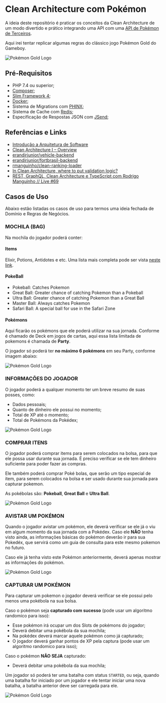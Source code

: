 # Clean Architecture com Pokémon

A ideia deste repositório é praticar os conceitos da Clean Architecture de um modo divertido e prático integrando uma API com uma [API de Pokémon de Terceiros](https://pokeapi.co/).

Aqui irei tentar replicar algumas regras do clássico jogo Pokémon Gold do Gameboy.

![Pokémon Gold Logo](./docs/pokemon-gold.png)

## Pré-Requisitos

- PHP 7.4 ou superior;
- [Composer](https://getcomposer.org);
- [Slim Framework 4](https://www.slimframework.com);
- [Docker](https://www.docker.com); 
- Sistema de Migrations com [PHINX](https://phinx.org);
- Sistema de Cache com [Redis](https://redis.io);
- Especificação de Respostas JSON com [JSend](https://github.com/omniti-labs/jsend);

## Referências e Links

- [Introdução a Arquitetura de Software](https://blog.taller.net.br/introducao-a-arquitetura-de-software)
- [Clean Architecture I – Overview](https://blog.taller.net.br/clean-architecture-overview)
- [erandirjunior/vehicle-backend](https://github.com/erandirjunior/vehicle-backend)
- [erandirjunior/fortbrasil-backend](https://github.com/erandirjunior/fortbrasil-backend)
- [rmanguinho/clean-ranking-loader](https://github.com/rmanguinho/clean-ranking-loader)
- [In Clean Architecture, where to put validation logic?](https://ikenox.info/blog/where-to-put-validation-in-clean-architecture/#:~:text=Just%20as%20Clean%20Architecture%20splits,differrent%20depending%20on%20its%20context.)
- [REST, GraphQL, Clean Architecture e TypeScript com Rodrigo Manguinho // Live #69](https://www.youtube.com/watch?v=P0gpCCA8ZPs)

## Casos de Uso

Abaixo estão listadas os casos de uso para termos uma ideia fechada de Domínio e Regras de Negócios.

### MOCHILA (BAG)

Na mochila do jogador poderá conter:

#### Items

Elixir, Potions, Antidotes e etc. Uma lista mais completa pode ser vista [neste link](https://www.ign.com/wikis/pokemon-red-blue-yellow-version/Items).

#### PokeBall

- Pokeball: Catches Pokemon
- Great Ball: Greater chance of catching Pokemon than a Pokeball
- Ultra Ball: Greater chance of catching Pokemon than a Great Ball
- Master Ball: Always catches Pokemon
- Safari Ball: A special ball for use in the Safari Zone

#### Pokémons

Aqui ficarão os pokémons que ele poderá utilizar na sua jornada. Conforme é chamado de Deck em jogos de cartas, aqui essa lista limitada de pokemons é chamada de **Party**.

O jogador só poderá ter **no máximo 6 pokémons** em seu Party, conforme imagem abaixo:

![Pokémon Gold Logo](./docs/pokemon-list.png)

### INFORMAÇÕES DO JOGADOR

O jogador poderá a qualquer momento ter um breve resumo de suas posses, como:
- Dados pessoais;
- Quanto de dinheiro ele possui no momento;
- Total de XP até o momento;
- Total de Pokémons da Pokédex;

![Pokémon Gold Logo](./docs/profile.png)

### COMPRAR ITENS

O jogador poderá comprar items para serem colocados na bolsa, para que ele possa usar durante sua jornada. É preciso verificar se ele tem dinheiro suficiente para poder fazer as compras.

Ele também poderá comprar Poké bolas, que serão um tipo especial de item, para serem colocados na bolsa e ser usado durante sua jornada para capturar pokemon.

As pokébolas são: **Pokeball**, **Great Ball** e **Ultra Ball**.

![Pokémon Gold Logo](./docs/pokemon-mart.png)

### AVISTAR UM POKÉMON

Quando o jogador avistar um pokémon, ele deverá verificar se ele já o viu em algum momento da sua jornada com a Pokédex. Caso ele **NÃO** tenha visto ainda, as informações básicas do pokémon deverão ir para sua Pokedéx, que servirá como um guia de consulta para este mesmo pokemon no futuro.

Caso ele já tenha visto este Pokémon anteriormente, deverá apenas mostrar as informações do pokémon.

![Pokémon Gold Logo](./docs/pokemon-appears.jpg)

### CAPTURAR UM POKÉMON

Para capturar um pokemon o jogador deverá verificar se ele possui pelo menos uma pokébola na sua bolsa.

Caso o pokémon seja **capturado com sucesso** (pode usar um algoritmo randomico para isso):
- Esse pokémon irá ocupar um dos Slots de pokémons do jogador;
- Deverá debitar uma pokébola da sua mochila;
- Na pokédex deverá marcar aquele pokémon como já capturado;
- O jogador deverá ganhar pontos de XP pela captura (pode usar um algoritmo randomico para isso);

Caso o pokémon **NÃO SEJA** capturado:
- Deverá debitar uma pokébola da sua mochila;

Um jogador só poderá ter uma batalha com status `STARTED`, ou seja, quando uma batalha for iniciado por um jogador e ele tentar iniciar uma nova batalha, a batalha anterior deve ser carregada para ele.

![Pokémon Gold Logo](./docs/pokemon-catch.png)